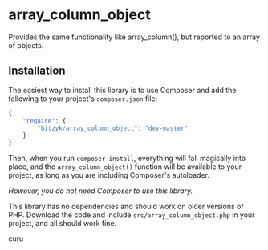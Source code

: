array_column_object
===================

Provides the same functionality like array_column(), but reported to an array of objects.


## Installation

The easiest way to install this library is to use Composer and add the following
to your project's `composer.json` file:

``` javascript
{
    "require": {
        "bitzyk/array_column_object": "dev-master"
    }
}
```

Then, when you run `composer install`, everything will fall magically into place,
and the `array_column_object()` function will be available to your project, as long as
you are including Composer's autoloader.

_However, you do not need Composer to use this library._

This library has no dependencies and should work on older versions of PHP.
Download the code and include `src/array_column_object.php` in your project, and all
should work fine.

curu

